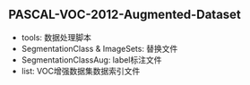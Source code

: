 ## PASCAL-VOC-2012-Augmented-Dataset

* tools: 数据处理脚本
* SegmentationClass & ImageSets: 替换文件
* SegmentationClassAug: label标注文件
* list: VOC增强数据集数据索引文件
